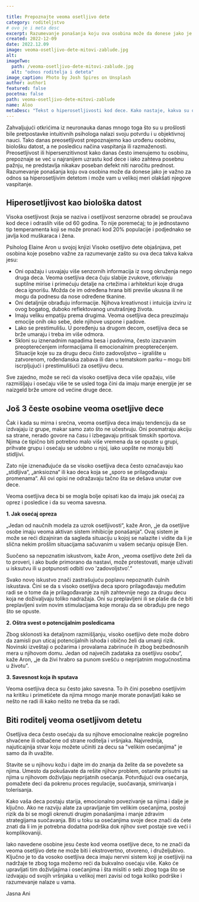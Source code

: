 ```yaml
---

title: Prepoznajte veoma osetljivo dete
category: roditeljstvo
# ovo je i meta desc
excerpt: Razumevanje ponašanja koju ova osobina može da donese jako je važno za odnos sa hiperosetljivim detetom i može vam u velikoj meri olakšati njegove vaspitanje.
created: 2022-12-09
date: 2022.12.09
image: veoma-osetljivo-dete-mitovi-zablude.jpg
alt:
imageTwo:
  path: /veoma-osetljivo-dete-mitovi-zablude.jpg
  alt: "odnos roditelja i deteta"
image_caption: Photo by Josh Spires on Unsplash
author: author1
featured: false
pocetna: false
path: veoma-osetljivo-dete-mitovi-zablude
name: Aloo
metaDesc: "Tekst o hiperosetljivosti kod dece. Kako nastaje, kakva su deca koja su prevosetljiva i kako se prepoznaju?"
---
```


Zahvaljujući otkrićima iz neuronauka danas mnogo toga što su u prošlosti bile pretpostavke intuitivnih psihologa nalazi svoju potvrdu i u objektivnoj nauci. Tako danas preosetljivost prepoznajemo kao urođenu osobinu, biološku datost, a ne posledicu načina vaspitanja ili razmaženosti. Preosetljivost ili hipersenzitivnost kako danas često imenujemo tu osobinu, prepoznaje se već u najranijem uzrastu kod dece i iako zahteva posebnu pažnju, ne predstavlja nikakav poseban defekt niti naročitu prednost. Razumevanje ponašanja koju ova osobina može da donese jako je važno za odnos sa hiperosetljivim detetom i može vam u velikoj meri olakšati njegove vaspitanje. 

## Hiperosetljivost kao biološka datost 

Visoka osetljivost (koja se naziva i osetljivost senzorne obrade) se proučava kod dece i odraslih više od 60 godina. To nije poremećaj; to je jednostavno tip temperamenta koji se može pronaći kod 20% populacije i podjednako se javlja kod muškaraca i žena. 

Psiholog Elaine Aron u svojoj knjizi Visoko osetljivo dete objašnjava, pet osobina koje posebno važne za razumevanje zašto su ova deca takva kakva jesu:
- Oni opažaju i usvajaju više senzornih informacija iz svog okruženja nego druga deca. Veoma osetljiva deca čuju slabije zvukove, otkrivaju suptilne mirise i primećuju detalje na crtežima i arhitekturi koje druga deca ignorišu. Možda će im određena hrana biti previše ukusna ili ne mogu da podnesu da nose određene tkanine.
- Oni detaljnije obrađuju informacije. Njihova kreativnost i intuicija izviru iz ovog bogatog, duboko reflektovanog unutrašnjeg života.
- Imaju veliku empatiju prema drugima. Veoma osetljiva deca preuzimaju emocije onih oko sebe, dele njihove uspone i padove. 
- Lako se prestimulišu. U poređenju sa drugom decom, osetljiva deca se brže umaraju i treba im više odmora.
- Skloni su iznenadnim napadima besa i padovima, često izazvanim preopterećenjem informacijama ili emocionalnim preopterećenjem. Situacije koje su za drugu decu čisto zadovoljstvo – igralište u zatvorenom, rođendanska zabava ili dan u tematskom parku – mogu biti iscrpljujući i prestimulišući za osetljivu decu. 

Sve zajedno, može se reći da visoko osetljiva deca više opažaju, više razmišljaju i osećaju više te se usled toga čini da imaju manje energije jer se naizgeld brže umore od većine druge dece. 

## Još 3 česte osobine veoma osetljive dece

Čak i kada su mirna i srećna, veoma osetljiva deca imaju tendenciju da se izdvajaju iz grupe, makar samo zato što ne učestvuju. Oni posmatraju akciju sa strane, nerado govore na času i izbegavaju pritisak timskih sportova. Njima će tipično biti potrebno malo više vremena da se opuste u grupi, prihvate grupu i osećaju se udobno u njoj, iako uopšte ne moraju biti stidljivi. 

Zato nije iznenađujuće da se visoko osetljiva deca često označavaju kao „stidljiva“, „anksiozna“ ili kao deca koja se „sporo se prilagođavaju promenama“. Ali ovi opisi ne odražavaju tačno šta se dešava unutar ove dece.

Veoma osetljiva deca bi se mogla bolje opisati kao da imaju jak osećaj za oprez i posledice i da su veoma savesna.

**1. Jak osećaj opreza**

„Jedan od naučnih modela za uzrok osetljivosti“, kaže Aron, „je da osetljive osobe imaju veoma aktivan sistem inhibicije ponašanja“. Ovaj sistem je može se reći dizajniran da sagleda situaciju u kojoj se nalazite i vidite da li je slična nekim prošlim situacijama sačuvanim u vašem sećanju opisuje Elen. 

Suočeno sa nepoznatim iskustvom, kaže Aron, „veoma osetljivo dete želi da to proveri, i ako bude primorano da nastavi, može protestovati, manje uživati u isksutvu ili u potpunosti odbiti ovo ’zadovoljstvo’.“

Svako novo iskustvo znači zastrašujuću poplavu nepoznatih čulnih iskustava. Čini se da s visoko osetljiva deca sporo prilagođavaju međutim radi se o tome da je prilagođavanje za njih zahtevnije nego za drugu decu koja ne doživaljvaju toliko nadražaja. Oni su preplavljeni ili se plaše da će biti preplavljeni svim novim stimulacijama koje moraju da se obrađuju pre nego što se opuste. 

**2. Oštra svest o potencijalnim posledicama**

Zbog sklonosti ka detaljnom razmišljanju, visoko osetljivo dete može dobro da zamisli pun uticaj potencijalnih ishoda i obično želi da umanji rizik. Novinski izveštaji o požarima i provalama zabrinuće ih zbog bezbednosnih mera u njihovom domu. Jedan od najvećih zadataka za osetljivu osobu“, kaže Aron, „je da živi hrabro sa punom svešću o neprijatnim mogućnostima u životu”. 

**3. Savesnost koja ih sputava**

Veoma osetljiva deca su često jako savesna. To ih čini posebno osetljivim na kritiku i primetićete da njima mnogo manje morate ponavljati kako se nešto ne radi ili kako nešto ne treba da se radi. 

## Biti roditelj veoma osetljivom detetu

Osetljiva deca često osećaju da su njihove emocionalne reakcije pogrešno shvaćene ili odbačene od strane roditelja i vršnjaka. Najvrednija, najuticajnija stvar koju možete učiniti za decu sa "velikim osećanjima" je samo da ih uvažite. 

Stavite se u njihovu kožu i dajte im do znanja da želite da se povežete sa njima. Umesto da pokušavate da rešite njihov problem, ostanite prisutni sa njima u njihovom doživljaju neprijatnih osećanja. Potvrđujući ova osećanja, pomažete deci da pokrenu proces regulacije, suočavanja, smirivanja i tolerisanja. 

Kako vaša deca postaju starija, emocionalno povezivanje sa njima i dalje je ključno. Ako ne razviju alate za upravljanje tim velikim osećanjima, postoji rizik da bi se mogli okrenuti drugim ponašanjima i manje zdravim strategijama suočavanja. Biti u toku sa osećanjima svoje dece znači da ćete znati da li im je potrebna dodatna podrška dok njihov svet postaje sve veći i komplikovaniji. 

Iako navedene osobine jesu česte kod veoma osetljive dece, to ne znači da veoma osetljivo dete ne može biti i ekstrovertno, otvoreno, i druželjubivo. Ključno je to da vosoko osetljiva deca imaju nervni sistem koji je osetljiviji na nadržaje te zbog toga možemo reći da bukvalno osećaju više. Kako će upravljati tim doživljajima i osećanjima i šta misliti o sebi zbog toga što se izdvajaju od svojih vršnjaka u velikoj meri zavisi od toga koliko podrške i razumevanje nalaze u vama. 

Jasna Ani



